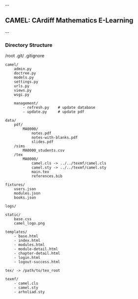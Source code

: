--
## CAMEL: CArdiff Mathematics E-Learning
--

### Directory Structure

/root
	.git/
	.gitignore
	
	camel/
		admin.py
		doctree.py
		models.py
		settings.py
		urls.py
		views.py
		wsgi.py
	
		management/
			- refresh.py	# update database
			- update.py		# update pdf
	
	data/
        pdf/
            MA0000/
                notes.pdf
                notes-with-blanks.pdf
                slides.pdf
        /sims
            MA0000_students.csv
        /tex
            MA0000/
                camel.cls -> ../../texmf/camel.cls
                camel.sty -> ../../texmf/camel.sty
                main.tex
                references.bib

	fixtures/
		users.json
		modules.json
		books.json
	
	logs/
	
	static/
		base.css
		camel_logo.png

	templates/
		- base.html
		- index.html
		- modules.html
		- module-detail.html
		- chapter-detail.html
		- login.html
		- logout-success.html

	tex/ -> /path/to/tex_root
	
	texmf/
		- camel.cls
		- camel.sty
		- arholiad.sty


